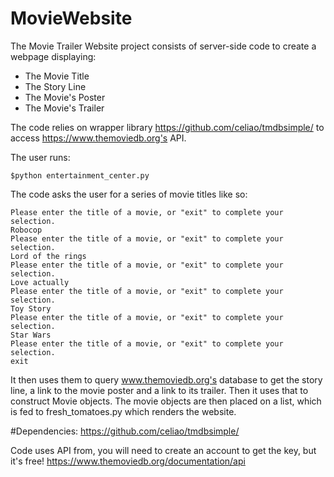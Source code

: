 # MovieWebsite
The Movie Trailer Website project consists of server-side code to create a webpage displaying:

- The Movie Title
- The Story Line
- The Movie's Poster
- The Movie's Trailer

The code relies on wrapper library https://github.com/celiao/tmdbsimple/ to access https://www.themoviedb.org's API. 

The user runs:

```$python entertainment_center.py```

The code asks the user for a series of movie titles like so:

```
Please enter the title of a movie, or "exit" to complete your selection.
Robocop
Please enter the title of a movie, or "exit" to complete your selection.
Lord of the rings
Please enter the title of a movie, or "exit" to complete your selection.
Love actually
Please enter the title of a movie, or "exit" to complete your selection.
Toy Story
Please enter the title of a movie, or "exit" to complete your selection.
Star Wars
Please enter the title of a movie, or "exit" to complete your selection.
exit
```

It then uses them to query www.themoviedb.org's database to get the story line, a link to the movie poster and a link to its trailer. Then it uses that to construct Movie objects. The movie objects are then placed on a list, which is fed to fresh_tomatoes.py which renders the website. 

#Dependencies:
https://github.com/celiao/tmdbsimple/

Code uses API from, you will need to create an account to get the key, but it's free!
https://www.themoviedb.org/documentation/api
